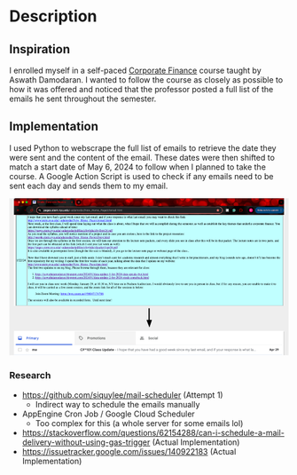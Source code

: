 # Description

## Inspiration
I enrolled myself in a self-paced [Corporate Finance](https://pages.stern.nyu.edu/~adamodar/New_Home_Page/corpfin.html) course taught by Aswath Damodaran. I wanted to follow the course as closely as possible to how it was offered and noticed that the professor posted a full list of the emails he sent throughout the semester.


## Implementation
I used Python to webscrape the full list of emails to retrieve the date they were sent and the content of the email. These dates were then shifted to match a start date of May 6, 2024 to follow when I planned to take the course. A Google Action Script is used to check if any emails need to be sent each day and sends them to my email.

![Email](./data/Visual.png)

### Research
- https://github.com/siquylee/mail-scheduler (Attempt 1)
    - Indirect way to schedule the emails manually
- AppEngine Cron Job / Google Cloud Scheduler   
    - Too complex for this (a whole server for some emails lol)
- https://stackoverflow.com/questions/62154288/can-i-schedule-a-mail-delivery-without-using-gas-trigger (Actual Implementation)
- https://issuetracker.google.com/issues/140922183 (Actual Implementation)
